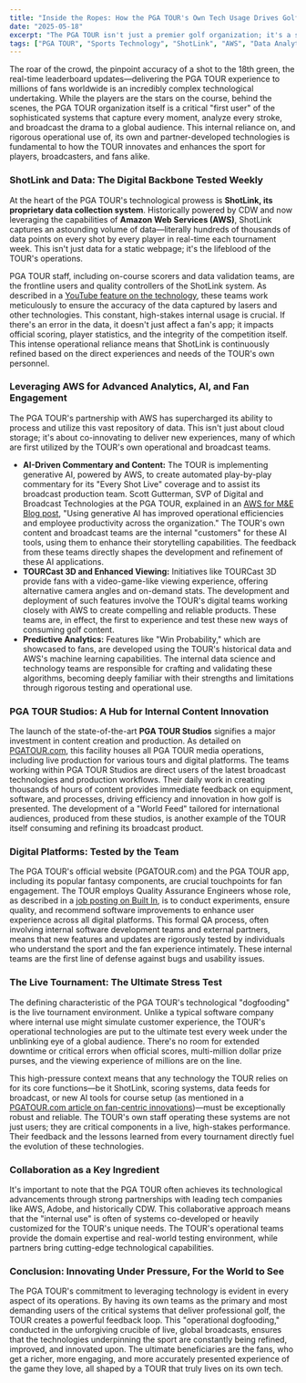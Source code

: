 ```yaml
---
title: "Inside the Ropes: How the PGA TOUR's Own Tech Usage Drives Golf's Evolution"
date: "2025-05-18"
excerpt: "The PGA TOUR isn't just a premier golf organization; it's a sophisticated technological operation. By being the first and most demanding user of its own complex data, scoring, and broadcast systems, often co-developed with leading tech partners, the TOUR constantly refines the technologies that deliver world-class golf to a global audience."
tags: ["PGA TOUR", "Sports Technology", "ShotLink", "AWS", "Data Analytics", "Golf Technology", "Broadcast Innovation", "Fan Engagement", "Digital Platforms", "Customer Zero"]
---
```


The roar of the crowd, the pinpoint accuracy of a shot to the 18th green, the real-time leaderboard updates—delivering the PGA TOUR experience to millions of fans worldwide is an incredibly complex technological undertaking. While the players are the stars on the course, behind the scenes, the PGA TOUR organization itself is a critical "first user" of the sophisticated systems that capture every moment, analyze every stroke, and broadcast the drama to a global audience. This internal reliance on, and rigorous operational use of, its own and partner-developed technologies is fundamental to how the TOUR innovates and enhances the sport for players, broadcasters, and fans alike.

### ShotLink and Data: The Digital Backbone Tested Weekly

At the heart of the PGA TOUR's technological prowess is **ShotLink, its proprietary data collection system**. Historically powered by CDW and now leveraging the capabilities of **Amazon Web Services (AWS)**, ShotLink captures an astounding volume of data—literally hundreds of thousands of data points on every shot by every player in real-time each tournament week. This isn't just data for a static webpage; it's the lifeblood of the TOUR's operations.

PGA TOUR staff, including on-course scorers and data validation teams, are the frontline users and quality controllers of the ShotLink system. As described in a [YouTube feature on the technology](https://www.youtube.com/watch?v=NppJUIKJuPw), these teams work meticulously to ensure the accuracy of the data captured by lasers and other technologies. This constant, high-stakes internal usage is crucial. If there's an error in the data, it doesn't just affect a fan's app; it impacts official scoring, player statistics, and the integrity of the competition itself. This intense operational reliance means that ShotLink is continuously refined based on the direct experiences and needs of the TOUR's own personnel.

### Leveraging AWS for Advanced Analytics, AI, and Fan Engagement

The PGA TOUR's partnership with AWS has supercharged its ability to process and utilize this vast repository of data. This isn't just about cloud storage; it's about co-innovating to deliver new experiences, many of which are first utilized by the TOUR's own operational and broadcast teams.

* **AI-Driven Commentary and Content:** The TOUR is implementing generative AI, powered by AWS, to create automated play-by-play commentary for its "Every Shot Live" coverage and to assist its broadcast production team. Scott Gutterman, SVP of Digital and Broadcast Technologies at the PGA TOUR, explained in an [AWS for M&E Blog post](https://aws.amazon.com/blogs/media/pga-tour-enhances-ai-commentary-by-operationalizing-generative-ai/), "Using generative AI has improved operational efficiencies and employee productivity across the organization." The TOUR's own content and broadcast teams are the internal "customers" for these AI tools, using them to enhance their storytelling capabilities. The feedback from these teams directly shapes the development and refinement of these AI applications.
* **TOURCast 3D and Enhanced Viewing:** Initiatives like TOURCast 3D provide fans with a video-game-like viewing experience, offering alternative camera angles and on-demand stats. The development and deployment of such features involve the TOUR's digital teams working closely with AWS to create compelling and reliable products. These teams are, in effect, the first to experience and test these new ways of consuming golf content.
* **Predictive Analytics:** Features like "Win Probability," which are showcased to fans, are developed using the TOUR's historical data and AWS's machine learning capabilities. The internal data science and technology teams are responsible for crafting and validating these algorithms, becoming deeply familiar with their strengths and limitations through rigorous testing and operational use.

### PGA TOUR Studios: A Hub for Internal Content Innovation

The launch of the state-of-the-art **PGA TOUR Studios** signifies a major investment in content creation and production. As detailed on [PGATOUR.com](https://www.pgatour.com/article/news/latest/2025/01/01/pga-tour-studios-goes-live-redefines-tour-approach--to-content-creation-and-production), this facility houses all PGA TOUR media operations, including live production for various tours and digital platforms. The teams working within PGA TOUR Studios are direct users of the latest broadcast technologies and production workflows. Their daily work in creating thousands of hours of content provides immediate feedback on equipment, software, and processes, driving efficiency and innovation in how golf is presented. The development of a "World Feed" tailored for international audiences, produced from these studios, is another example of the TOUR itself consuming and refining its broadcast product.

### Digital Platforms: Tested by the Team

The PGA TOUR's official website (PGATOUR.com) and the PGA TOUR app, including its popular fantasy components, are crucial touchpoints for fan engagement. The TOUR employs Quality Assurance Engineers whose role, as described in a [job posting on Built In](https://builtin.com/job/quality-assurance-engineer-digital/4085583), is to conduct experiments, ensure quality, and recommend software improvements to enhance user experience across all digital platforms. This formal QA process, often involving internal software development teams and external partners, means that new features and updates are rigorously tested by individuals who understand the sport and the fan experience intimately. These internal teams are the first line of defense against bugs and usability issues.

### The Live Tournament: The Ultimate Stress Test

The defining characteristic of the PGA TOUR's technological "dogfooding" is the live tournament environment. Unlike a typical software company where internal use might simulate customer experience, the TOUR's operational technologies are put to the ultimate test every week under the unblinking eye of a global audience. There's no room for extended downtime or critical errors when official scores, multi-million dollar prize purses, and the viewing experience of millions are on the line.

This high-pressure context means that any technology the TOUR relies on for its core functions—be it ShotLink, scoring systems, data feeds for broadcast, or new AI tools for course setup (as mentioned in a [PGATOUR.com article on fan-centric innovations](https://www.pgatour.com/article/news/latest/2025/03/10/fan-centric-innovations-to-redefine-elevate-experience-at-the-players-championship-2025))—must be exceptionally robust and reliable. The TOUR's own staff operating these systems are not just users; they are critical components in a live, high-stakes performance. Their feedback and the lessons learned from every tournament directly fuel the evolution of these technologies.

### Collaboration as a Key Ingredient

It's important to note that the PGA TOUR often achieves its technological advancements through strong partnerships with leading tech companies like AWS, Adobe, and historically CDW. This collaborative approach means that the "internal use" is often of systems co-developed or heavily customized for the TOUR's unique needs. The TOUR's operational teams provide the domain expertise and real-world testing environment, while partners bring cutting-edge technological capabilities.

### Conclusion: Innovating Under Pressure, For the World to See

The PGA TOUR's commitment to leveraging technology is evident in every aspect of its operations. By having its own teams as the primary and most demanding users of the critical systems that deliver professional golf, the TOUR creates a powerful feedback loop. This "operational dogfooding," conducted in the unforgiving crucible of live, global broadcasts, ensures that the technologies underpinning the sport are constantly being refined, improved, and innovated upon. The ultimate beneficiaries are the fans, who get a richer, more engaging, and more accurately presented experience of the game they love, all shaped by a TOUR that truly lives on its own tech.